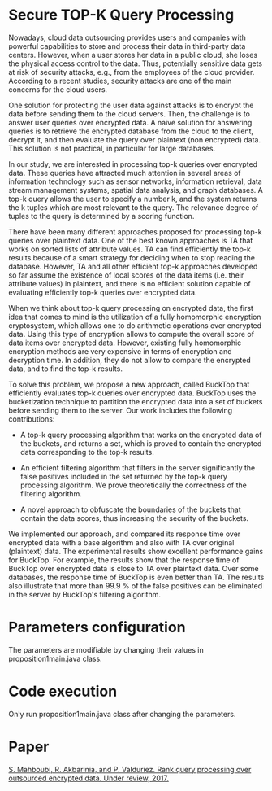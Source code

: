 # Secure TOP-K Query Processing
Nowadays, cloud data outsourcing provides users and companies with powerful capabilities to store and process their data in third-party data centers. However, when a user stores her data in a public cloud, she loses the physical access control to the data. Thus, potentially sensitive data gets at risk of security attacks, e.g., from the employees of the cloud provider. According to a recent studies, security attacks are one of the main concerns for the cloud users. 

One solution for protecting the user data against attacks is to encrypt the data before sending them to the cloud servers. Then, the challenge is to answer user queries over encrypted data. A naive solution for answering queries is to retrieve the encrypted database from the cloud to the client, decrypt it, and then evaluate the query over plaintext (non encrypted) data. This solution is not practical, in particular for large databases. 

In our study, we are interested in processing top-k queries over encrypted data. These queries have attracted much attention in several areas of information technology such as sensor networks, information retrieval, data stream management systems, spatial data analysis, and graph databases. A top-k query allows the user to specify a number k, and the system returns the k tuples which are most relevant to the query. The relevance degree of tuples to the query is determined by a scoring function.  

There have been many different approaches proposed for processing top-k queries over plaintext data. One of the best known approaches is TA that works on sorted lists of attribute values. TA can find efficiently the top-k results because of a smart strategy for deciding when to stop reading the database. However, TA and all other efficient top-k approaches developed so far assume the existence of local scores of the data items (i.e. their attribute values) in plaintext, and there is no efficient solution capable of evaluating efficiently top-k queries over encrypted data.

When we think about top-k query processing on encrypted data, the first idea that comes to mind is the utilization of a fully homomorphic encryption cryptosystem, which allows one to do arithmetic operations over encrypted data. Using this type of encryption allows to compute the overall score of data items over encrypted data. However, existing fully homomorphic encryption methods are very expensive in terms of encryption and decryption time. In addition, they do not allow to compare the encrypted data, and to find the top-k results. 

To solve this problem, we propose a new approach, called BuckTop that efficiently evaluates top-k queries over encrypted data. BuckTop uses the bucketization technique to partition the encrypted data into a set of buckets before sending them to the server. Our work includes the following contributions:

- A top-k query processing algorithm that works on the encrypted data of the buckets, and returns a set, which is proved to contain the encrypted data corresponding to the top-k results. 

- An efficient filtering algorithm that filters in the server significantly the false positives included in the set returned by the top-k query processing algorithm. We prove theoretically the correctness of the filtering algorithm. 

- A novel approach to obfuscate the boundaries of the buckets that contain the data scores, thus increasing the security of the buckets.

We implemented our approach, and compared its response time over encrypted data with a base algorithm and also with TA over original (plaintext) data. The experimental results show excellent performance gains for BuckTop. For example, the results show that the response time of BuckTop over encrypted data is close to TA over plaintext data. Over some databases, the response time of BuckTop is even better than TA. The results also illustrate that more than 99.9 \% of the false positives can be eliminated in the server by BuckTop's filtering algorithm.  

# Parameters configuration
The parameters are modifiable by changing their values in proposition1main.java class.
# Code execution 
Only run proposition1main.java class after changing the parameters.
# Paper
<a href="https://github.com/MAHBOUBIsakina/secure_top-k_query_processing/blob/master/Paper%20-%20Long%20Version/Secure_Topk_Long_Version.pdf">S. Mahboubi, R. Akbarinia, and P. Valduriez. Rank query processing over outsourced encrypted data. Under review, 2017.</a>


